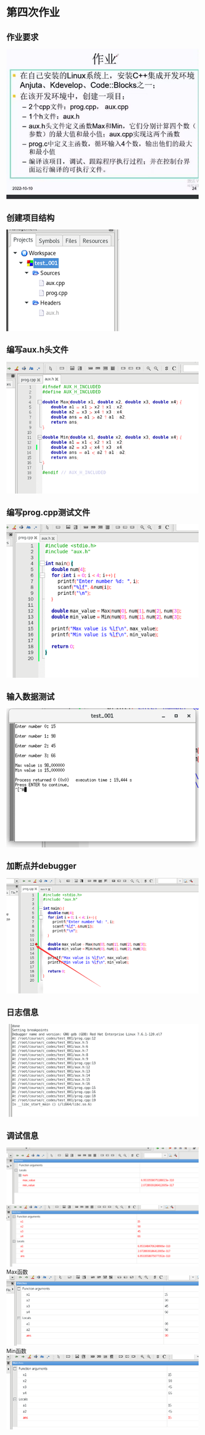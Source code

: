 # 第四次作业

## 作业要求
![](resources/000.jpg)

## 创建项目结构
![](resources/001.png)

## 编写aux.h头文件
![](resources/002.png)

## 编写prog.cpp测试文件
![](resources/003.png)

## 输入数据测试
![](resources/004.png)

## 加断点并debugger
![](resources/005.png)

## 日志信息
![](resources/006.png)

## 调试信息
![](resources/007.png)
![](resources/008.png)
Max函数
![](resources/009.png)
Min函数
![](resources/010.png)
